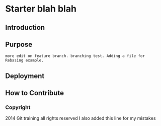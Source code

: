 # Starter blah blah

## Introduction

## Purpose
    more edit on feature branch. branching test. Adding a file for Rebasing example.
## Deployment

## How to Contribute

### Copyright

2014 Git training all rights reserved
I also added this line for my mistakes

